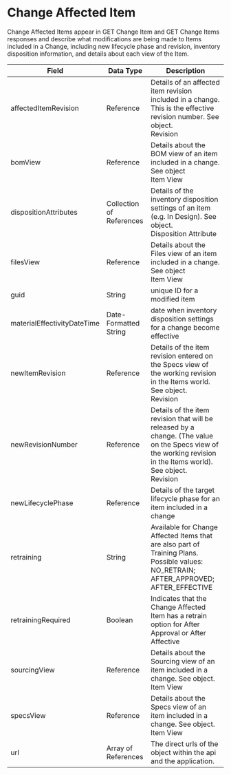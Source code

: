 # Change Affected Item
Change Affected Items appear in  GET Change Item and GET Change Items responses and describe what modifications are being made to Items included in a Change, including new lifecycle phase and revision, inventory disposition information, and details about each view of the Item.


| Field<br> | Data Type<br> | Description<br> |
|  --- |  --- |  --- | 
| affectedItemRevision<br> | Reference<br> | Details of an affected item revision included in a change. This is the effective revision number. See object.<br>Revision<br> |
| bomView<br> | Reference<br> | Details about the BOM view of an item included in a change. See object<br>Item View<br> |
| dispositionAttributes<br> | Collection of References<br> | Details of the inventory disposition settings of an item \(e.g. In Design\). See object.<br>Disposition Attribute<br> |
| filesView<br> | Reference<br> | Details about the Files view of an item included in a change. See object<br>Item View<br> |
| guid<br> | String<br> | unique ID for a modified item<br> |
| materialEffectivityDateTime<br> | Date-Formatted String<br> | date when inventory disposition settings for a change become effective<br> |
| newItemRevision<br> | Reference<br> | Details of the item revision entered on the Specs view of the working revision in the Items world. See object.<br>Revision<br> |
| newRevisionNumber<br> | Reference<br> | Details of the item revision that will be released by a change. \(The value on the Specs view of the working revision in the Items world\). See object.<br>Revision<br> |
| newLifecyclePhase<br> | Reference<br> | Details of the target lifecycle phase for an item included in a change<br> |
| retraining<br> | String<br> | Available for Change Affected Items that are also part of Training Plans. Possible values: NO_RETRAIN; AFTER_APPROVED; AFTER_EFFECTIVE<br> |
| retrainingRequired<br> | Boolean<br> | Indicates that the Change Affected Item has a retrain option for After Approval or After Affective<br> |
| sourcingView<br> | Reference<br> | Details about the Sourcing view of an item included in a change. See object.<br>Item View<br> |
| specsView<br> | Reference<br> | Details about the Specs view of an item included in a change. See object.<br>Item View<br> |
| url<br> | Array of References<br> | The direct urls of the object within the api and the application.<br> |


